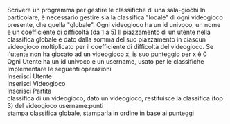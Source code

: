 Scrivere un programma per gestire le classifiche di una sala-giochi
In particolare, è necessario gestire sia la classifica "locale" di ogni videogioco presente, che quella "globale".
Ogni videogioco ha un id univoco, un nome e un coefficiente di difficoltà (da 1 a 5)
Il piazzamento di un utente nella classifica globale è dato dalla somma del suo piazzamento in ciascun videogioco
moltiplicato per il coefficiente di difficoltà del videogioco.
Se l'utente non ha giocato ad un videogioco x, is suo punteggio per x è 0
<br>Ogni Utente ha un id univoco e un username, usato per le classifiche
<br>Implementare le seguenti operazioni
<br>Inserisci Utente
<br>Inserisci Videogioco
<br>Inserisci Partita
<br>classifica di un videogioco, dato un videogioco, restituisce la classifica (top 3) del videogioco username:punti
<br>stampa classifica globale, stamparla in ordine in base ai punteggi

